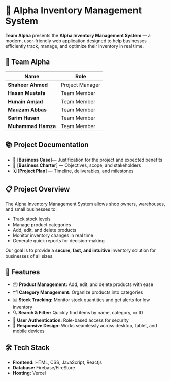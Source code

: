 # 🛒 Alpha Inventory Management System

**Team Alpha** presents the **Alpha Inventory Management System** — a modern, user-friendly web application designed to help businesses efficiently track, manage, and optimize their inventory in real time.

## 🤝 Team Alpha

| Name               | Role               |
|--------------------|--------------------|
| **Shaheer Ahmed**  | Project Manager    |
| **Hasan Mustafa**  | Team Member        |
| **Hunain Amjad**   | Team Member        |
| **Mauzam Abbas**   | Team Member        |
| **Sarim Hasan**    | Team Member        |
| **Muhammad Hamza** | Team Member        |


## 📚 Project Documentation

- 📑 [**Business Case**]— Justification for the project and expected benefits  
- 📜 [**Business Charter**] — Objectives, scope, and stakeholders  
- 🗓 [**Project Plan**] — Timeline, deliverables, and milestones  

## 📋 Project Overview

The Alpha Inventory Management System allows shop owners, warehouses, and small businesses to:
- Track stock levels
- Manage product categories
- Add, edit, and delete products
- Monitor inventory changes in real time
- Generate quick reports for decision-making

Our goal is to provide a **secure, fast, and intuitive** inventory solution for businesses of all sizes.

## 🚀 Features

- 📦 **Product Management:** Add, edit, and delete products with ease  
- 🗂 **Category Management:** Organize products into categories  
- 📊 **Stock Tracking:** Monitor stock quantities and get alerts for low inventory  
- 🔍 **Search & Filter:** Quickly find items by name, category, or ID  
- 🔐 **User Authentication:** Role-based access for security  
- 📱 **Responsive Design:** Works seamlessly across desktop, tablet, and mobile devices  

## 🛠️ Tech Stack

- **Frontend:** HTML, CSS, JavaScript, Reactjs
- **Database:** Firebase/FireStore
- **Hosting:** Vercel  
